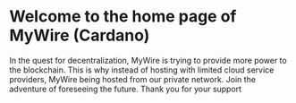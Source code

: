 # Welcome to the home page of MyWire (Cardano)
In the quest for decentralization, MyWire is trying to provide more power to the blockchain. This is why instead of hosting with limited cloud service providers, MyWire being hosted from our private network. Join the adventure of foreseeing the future. Thank you for your support
